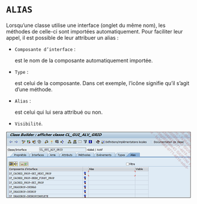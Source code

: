 # **`ALIAS`**

Lorsqu’une classe utilise une interface (onglet du même nom), les méthodes de celle-ci sont importées automatiquement. Pour faciliter leur appel, il est possible de leur attribuer un alias :

- `Composante d’interface` :

  est le nom de la composante automatiquement importée.

- `Type` :

  est celui de la composante. Dans cet exemple, l’icône signifie qu’il s’agit d’une méthode.

- `Alias` :

  est celui qui lui sera attribué ou non.

- `Visibilité`.

![](../../99%20-%20Ressources/11_Classes%20-%2002%20-%2008%20-%2001.png)
